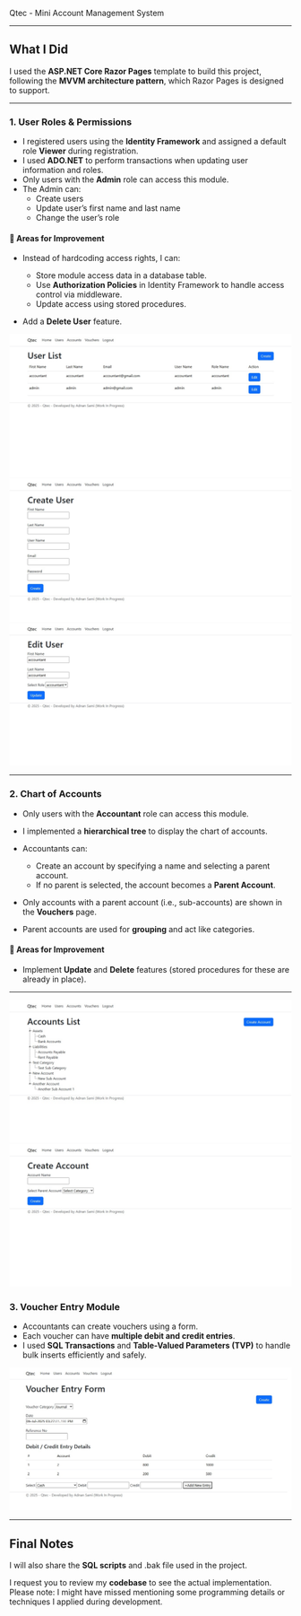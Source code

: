 Qtec - Mini Account Management System

---

## What I Did

I used the **ASP.NET Core Razor Pages** template to build this project, following the **MVVM architecture pattern**, which Razor Pages is designed to support.

---

### 1. User Roles & Permissions

- I registered users using the **Identity Framework** and assigned a default role **Viewer** during registration.
- I used **ADO.NET** to perform transactions when updating user information and roles.
- Only users with the **Admin** role can access this module.
- The Admin can:
  - Create users
  - Update user’s first name and last name
  - Change the user’s role

#### 🔧 Areas for Improvement

- Instead of hardcoding access rights, I can:

  - Store module access data in a database table.
  - Use **Authorization Policies** in Identity Framework to handle access control via middleware.
  - Update access using stored procedures.

- Add a **Delete User** feature.

<img src="read-me-images/users-index.jpg">
<img src="read-me-images/users-create.jpg">
<img src="read-me-images/users-edit.jpg">

---

### 2. Chart of Accounts

- Only users with the **Accountant** role can access this module.
- I implemented a **hierarchical tree** to display the chart of accounts.
- Accountants can:

  - Create an account by specifying a name and selecting a parent account.
  - If no parent is selected, the account becomes a **Parent Account**.

- Only accounts with a parent account (i.e., sub-accounts) are shown in the **Vouchers** page.
- Parent accounts are used for **grouping** and act like categories.

#### 🔧 Areas for Improvement

- Implement **Update** and **Delete** features (stored procedures for these are already in place).

---

<img src="read-me-images/accounts-index.jpg">
<img src="read-me-images/accounts-create.jpg">

### 3. Voucher Entry Module

- Accountants can create vouchers using a form.
- Each voucher can have **multiple debit and credit entries**.
- I used **SQL Transactions** and **Table-Valued Parameters (TVP)** to handle bulk inserts efficiently and safely.

<img src="read-me-images/vouchers-create.jpg">

---

## Final Notes

I will also share the **SQL scripts** and .bak file used in the project.

I request you to review my **codebase** to see the actual implementation.
Please note: I might have missed mentioning some programming details or techniques I applied during development.
